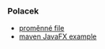 ### Polacek
- <a href="../polacek/promenne.md">proměnné file
- <a href="https://github.com/openjfx/samples/tree/master/HelloFX/Maven">maven JavaFX example